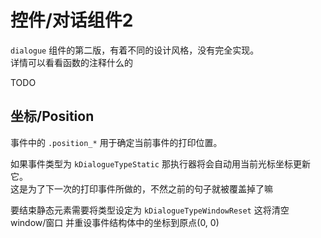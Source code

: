# 控件/对话组件2

`dialogue` 组件的第二版，有着不同的设计风格，没有完全实现。\
详情可以看看函数的注释什么的

TODO

## 坐标/Position

事件中的 `.position_*` 用于确定当前事件的打印位置。

如果事件类型为 `kDialogueTypeStatic` 那执行器将会自动用当前光标坐标更新它。\
这是为了下一次的打印事件所做的，不然之前的句子就被覆盖掉了嘛

要结束静态元素需要将类型设定为 `kDialogueTypeWindowReset` 这将清空 window/窗口 并重设事件结构体中的坐标到原点(0, 0)
